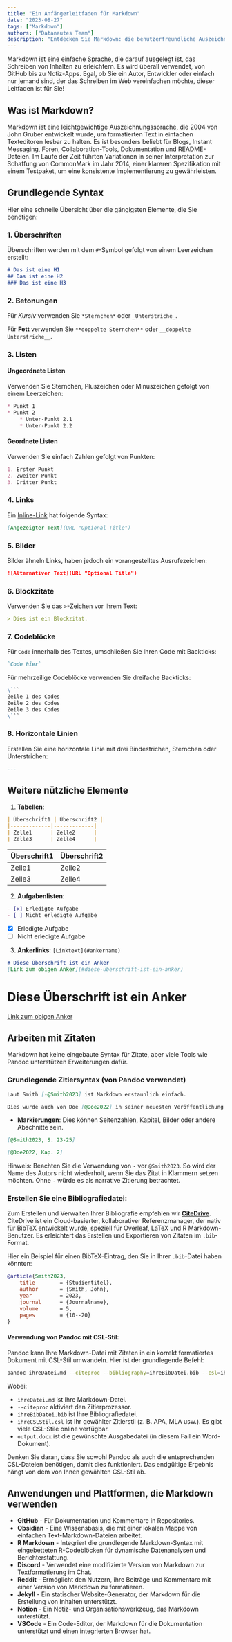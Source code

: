 ```yaml
---
title: "Ein Anfängerleitfaden für Markdown"
date: "2023-08-27"
tags: ["Markdown"]
authors: ["Datanautes Team"]
description: "Entdecken Sie Markdown: die benutzerfreundliche Auszeichnungssprache, die von Autoren & Entwicklern verwendet wird. Verbessern Sie die Lesbarkeit von Webinhalten auf Plattformen wie GitHub. Tauchen Sie in unseren Leitfaden ein!"
---
```


Markdown ist eine einfache Sprache, die darauf ausgelegt ist, das Schreiben von Inhalten zu erleichtern. Es wird überall verwendet, von GitHub bis zu Notiz-Apps. Egal, ob Sie ein Autor, Entwickler oder einfach nur jemand sind, der das Schreiben im Web vereinfachen möchte, dieser Leitfaden ist für Sie!

## Was ist Markdown?

Markdown ist eine leichtgewichtige Auszeichnungssprache, die 2004 von John Gruber entwickelt wurde, um formatierten Text in einfachen Texteditoren lesbar zu halten. Es ist besonders beliebt für Blogs, Instant Messaging, Foren, Collaboration-Tools, Dokumentation und README-Dateien. Im Laufe der Zeit führten Variationen in seiner Interpretation zur Schaffung von CommonMark im Jahr 2014, einer klareren Spezifikation mit einem Testpaket, um eine konsistente Implementierung zu gewährleisten.

## Grundlegende Syntax

Hier eine schnelle Übersicht über die gängigsten Elemente, die Sie benötigen:

### 1. Überschriften

Überschriften werden mit dem `#`-Symbol gefolgt von einem Leerzeichen erstellt:

```md
# Das ist eine H1 
## Das ist eine H2 
### Das ist eine H3
```

### 2. Betonungen

Für _Kursiv_ verwenden Sie `*Sternchen*` oder `_Unterstriche_`.

Für **Fett** verwenden Sie `**doppelte Sternchen**` oder `__doppelte Unterstriche__`.

### 3. Listen

#### Ungeordnete Listen

Verwenden Sie Sternchen, Pluszeichen oder Minuszeichen gefolgt von einem Leerzeichen:

```md
* Punkt 1 
* Punkt 2   
    * Unter-Punkt 2.1   
    * Unter-Punkt 2.2
```

#### Geordnete Listen

Verwenden Sie einfach Zahlen gefolgt von Punkten:

```md
1. Erster Punkt 
2. Zweiter Punkt 
3. Dritter Punkt
```

### 4. Links

Ein [Inline-Link](https://www.beispiel.com/) hat folgende Syntax:

```md
[Angezeigter Text](URL "Optional Title")
```

### 5. Bilder

Bilder ähneln Links, haben jedoch ein vorangestelltes Ausrufezeichen:

```md
![Alternativer Text](URL "Optional Title")
```

### 6. Blockzitate

Verwenden Sie das `>`-Zeichen vor Ihrem Text:

```md
> Dies ist ein Blockzitat.
```

### 7. Codeblöcke

Für `Code` innerhalb des Textes, umschließen Sie Ihren Code mit Backticks:

```md
`Code hier`
```

Für mehrzeilige Codeblöcke verwenden Sie dreifache Backticks:

```md
\```
Zeile 1 des Codes
Zeile 2 des Codes
Zeile 3 des Codes
\```
```

### 8. Horizontale Linien

Erstellen Sie eine horizontale Linie mit drei Bindestrichen, Sternchen oder Unterstrichen:

```md
---
```

## Weitere nützliche Elemente

1. **Tabellen**:

```md
| Überschrift1 | Überschrift2 |
|-------------|-------------|
| Zelle1      | Zelle2      |
| Zelle3      | Zelle4      |
```

| Überschrift1 | Überschrift2 |
|-------------|-------------|
| Zelle1      | Zelle2      |
| Zelle3      | Zelle4      |

2. **Aufgabenlisten**:

```md
- [x] Erledigte Aufgabe
- [ ] Nicht erledigte Aufgabe
```

- [x] Erledigte Aufgabe
- [ ] Nicht erledigte Aufgabe

3. **Ankerlinks**: `[Linktext](#ankername)`

```md
# Diese Überschrift ist ein Anker
[Link zum obigen Anker](#diese-überschrift-ist-ein-anker)
```

# Diese Überschrift ist ein Anker
[Link zum obigen Anker](#diese-überschrift-ist-ein-anker)

## Arbeiten mit Zitaten

Markdown hat keine eingebaute Syntax für Zitate, aber viele Tools wie Pandoc unterstützen Erweiterungen dafür.

### Grundlegende Zitiersyntax (von Pandoc verwendet)

```md
Laut Smith [-@Smith2023] ist Markdown erstaunlich einfach.

Dies wurde auch von Doe [@Doe2022] in seiner neuesten Veröffentlichung beobachtet.
```

- **Markierungen**: Dies können Seitenzahlen, Kapitel, Bilder oder andere Abschnitte sein.

```md
[@Smith2023, S. 23-25]
```

```md
[@Doe2022, Kap. 2]
```

Hinweis: Beachten Sie die Verwendung von `-` vor `@Smith2023`. So wird der Name des Autors nicht wiederholt, wenn Sie das Zitat in Klammern setzen möchten. Ohne `-` würde es als narrative Zitierung betrachtet.

### Erstellen Sie eine Bibliografiedatei:

Zum Erstellen und Verwalten Ihrer Bibliografie empfehlen wir **[CiteDrive](https://www.citedrive.com/)**. CiteDrive ist ein Cloud-basierter, kollaborativer Referenzmanager, der nativ für BibTeX entwickelt wurde, speziell für Overleaf, LaTeX und R Markdown-Benutzer. Es erleichtert das Erstellen und Exportieren von Zitaten im `.bib`-Format.

Hier ein Beispiel für einen BibTeX-Eintrag, den Sie in Ihrer `.bib`-Datei haben könnten:

```bibtex
@article{Smith2023,
	title        = {Studientitel},
	author       = {Smith, John},
	year         = 2023,
	journal      = {Journalname},
	volume       = 5,
	pages        = {10--20}
}
```

#### Verwendung von Pandoc mit CSL-Stil:

Pandoc kann Ihre Markdown-Datei mit Zitaten in ein korrekt formatiertes Dokument mit CSL-Stil umwandeln. Hier ist der grundlegende Befehl:

```bash
pandoc ihreDatei.md --citeproc --bibliography=ihreBibDatei.bib --csl=ihreCSLStil.csl -o output.docx
```

Wobei:

- `ihreDatei.md` ist Ihre Markdown-Datei.
- `--citeproc` aktiviert den Zitierprozessor.
- `ihreBibDatei.bib` ist Ihre Bibliografiedatei.
- `ihreCSLStil.csl` ist Ihr gewählter Zitierstil (z. B. APA, MLA usw.). Es gibt viele CSL-Stile online verfügbar.
- `output.docx` ist die gewünschte Ausgabedatei (in diesem Fall ein Word-Dokument).

Denken Sie daran, dass Sie sowohl Pandoc als auch die entsprechenden CSL-Dateien benötigen, damit dies funktioniert. Das endgültige Ergebnis hängt von dem von Ihnen gewählten CSL-Stil ab.

## Anwendungen und Plattformen, die Markdown verwenden

- **GitHub** - Für Dokumentation und Kommentare in Repositories.
- **Obsidian** - Eine Wissensbasis, die mit einer lokalen Mappe von einfachen Text-Markdown-Dateien arbeitet.
- **R Markdown** - Integriert die grundlegende Markdown-Syntax mit eingebetteten R-Codeblöcken für dynamische Datenanalysen und Berichterstattung.
- **Discord** - Verwendet eine modifizierte Version von Markdown zur Textformatierung im Chat.
- **Reddit** - Ermöglicht den Nutzern, ihre Beiträge und Kommentare mit einer Version von Markdown zu formatieren.
- **Jekyll** - Ein statischer Website-Generator, der Markdown für die Erstellung von Inhalten unterstützt.
- **Notion** - Ein Notiz- und Organisationswerkzeug, das Markdown unterstützt.
- **VSCode** - Ein Code-Editor, der Markdown für die Dokumentation unterstützt und einen integrierten Browser hat.

